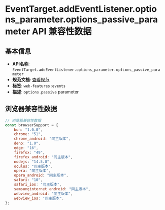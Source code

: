 # EventTarget.addEventListener.options_parameter.options_passive_parameter API 兼容性数据

## 基本信息

- **API名称**: `EventTarget.addEventListener.options_parameter.options_passive_parameter`
- **规范文档**: [查看规范](https://dom.spec.whatwg.org/#dom-addeventlisteneroptions-passive)
- **标签**: `web-features:events`
- **描述**: `options.passive` parameter

## 浏览器兼容性数据

```javascript
// 浏览器兼容性数据
const browserSupport = {
    bun: "1.0.0",
    chrome: "51",
    chrome_android: "同主版本",
    deno: "1.0",
    edge: "16",
    firefox: "49",
    firefox_android: "同主版本",
    nodejs: "14.5.0",
    oculus: "同主版本",
    opera: "同主版本",
    opera_android: "同主版本",
    safari: "10",
    safari_ios: "同主版本",
    samsunginternet_android: "同主版本",
    webview_android: "同主版本",
    webview_ios: "同主版本",
};

```

